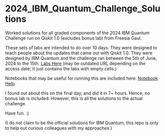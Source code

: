 # 2024_IBM_Quantum_Challenge_Solutions
Worked solutions for all graded components of the 2024 IBM Quantum Challenge run on Qiskit 1.0 (excludes bonus lab) from Freesia Gaul. 

These sets of labs are intended to do over 10 days. They were designed to teach people about the updates that came out with Qiskit 1.0.
They were designed by IBM Quantum and the challenge ran between the 5th of June, 2024 to the 15th. <a href="https://challenges.quantum.ibm.com/2024#lab-0">Labs Here</a> (may be outdated URL depending on the access date; It just contains the labs with empty cells.)

Notebooks that may be useful for running this are included here:  <a href="https://www.ibm.com/quantum/blog/qiskit-notebook-environments">Notebook Help</a>

I found out about this on the final day, and did it in 7~ hours. Hence, no bonus lab is included. However, this is all the solutions to the actual challenge.

Have fun. :)

(I do not claim to be the official solutions for IBM Quantum, this repo is only to help out curious colleagues with my approaches.)
